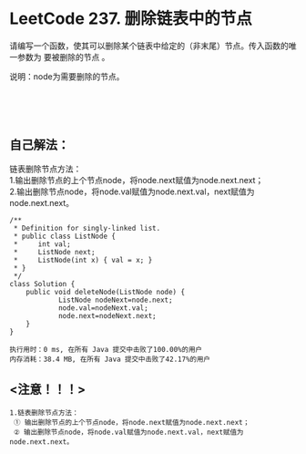 #    LeetCode 237. 删除链表中的节点

请编写一个函数，使其可以删除某个链表中给定的（非末尾）节点。传入函数的唯一参数为 要被删除的节点 。</br>

说明：node为需要删除的节点。</br>


</br></br></br>
##    自己解法：
链表删除节点方法：</br>
1.输出删除节点的上个节点node，将node.next赋值为node.next.next；</br>
2.输出删除节点node，将node.val赋值为node.next.val，next赋值为node.next.next。</br>
```
/**
 * Definition for singly-linked list.
 * public class ListNode {
 *     int val;
 *     ListNode next;
 *     ListNode(int x) { val = x; }
 * }
 */
class Solution {
    public void deleteNode(ListNode node) {
            ListNode nodeNext=node.next;
            node.val=nodeNext.val;
            node.next=nodeNext.next;
    }
}
```
```
执行用时：0 ms, 在所有 Java 提交中击败了100.00%的用户
内存消耗：38.4 MB, 在所有 Java 提交中击败了42.17%的用户
```


## <注意！！！>
```
1.链表删除节点方法：
 ① 输出删除节点的上个节点node，将node.next赋值为node.next.next；
 ② 输出删除节点node，将node.val赋值为node.next.val，next赋值为node.next.next。
```
